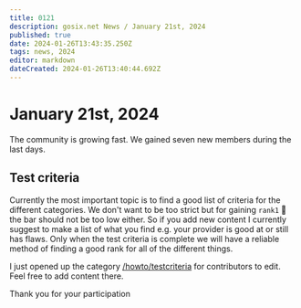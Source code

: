 ```yaml
---
title: 0121
description: gosix.net News / January 21st, 2024 
published: true
date: 2024-01-26T13:43:35.250Z
tags: news, 2024
editor: markdown
dateCreated: 2024-01-26T13:40:44.692Z
---
```



# January 21st, 2024
The community is growing fast. We gained seven new members during the last days. 

## Test criteria

Currently the most important topic is to find a good list of criteria for the different categories. We don't want to be too strict but for gaining `rank1` :1st_place_medal: the bar should not be too low either.
So if you add new content I currently suggest to make a list of what you find e.g. your provider is good at or still has flaws. Only when the test criteria is complete we will have a reliable method of finding a good rank for all of the different things.

I just opened up the category [/howto/testcriteria](/howto/testcriteria) for contributors to edit. Feel free to add content there. 

Thank you for your participation
